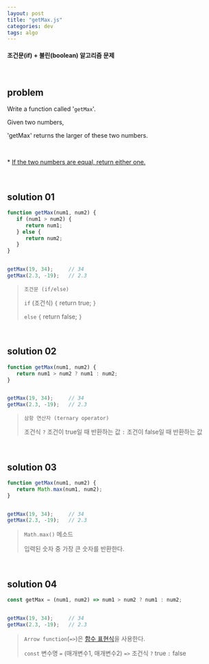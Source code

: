 ```yaml
---
layout: post
title: "getMax.js"
categories: dev
tags: algo
---
```


#### 조건문(if) + 불린(boolean) 알고리즘 문제

<br>

## problem

Write a function called '`getMax`'.

Given two numbers,

'getMax' returns the larger of these two numbers.

<br>

\* <u>If the two numbers are equal, return either one.</u>

<br>

## solution 01

```javascript
function getMax(num1, num2) {
   if (num1 > num2) {
      return num1;
   } else {
      return num2;
   }
}


getMax(19, 34);		// 34
getMax(2.3, -19);	// 2.3
```

> `조건문 (if/else)`
>
> `if` (조건식) `{` return true; `}`
>
> `else` `{` return false; `}`

<br>

## solution 02

```javascript
function getMax(num1, num2) {
   return num1 > num2 ? num1 : num2;
}


getMax(19, 34);		// 34
getMax(2.3, -19);	// 2.3
```

> `삼항 연산자 (ternary operator)`
>
> 조건식 `?` 조건이 true일 때 반환하는 값 `:` 조건이 false일 때 반환하는 값

<br>

## solution 03

```javascript
function getMax(num1, num2) {
   return Math.max(num1, num2);
}


getMax(19, 34);		// 34
getMax(2.3, -19);	// 2.3
```

> `Math.max()` 메소드
>
> 입력된 숫자 중 가장 큰 숫자를 반환한다.

<br>

## solution 04

```javascript
const getMax = (num1, num2) => num1 > num2 ? num1 : num2;


getMax(19, 34);		// 34
getMax(2.3, -19);	// 2.3
```

> `Arrow function`(`=>`)은 [함수 표현식](https://dubbsong.github.io/javascript/2017/11/14/js-function-expression/)을 사용한다.
>
> `const` 변수명 `=` (매개변수1, 매개변수2) `=>` 조건식 `?` true `:` false

<br>